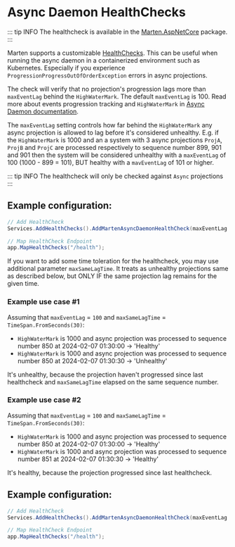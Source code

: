 # Async Daemon HealthChecks

::: tip INFO
The healthcheck is available in the [Marten.AspNetCore](https://www.nuget.org/packages/Marten.AspNetCore) package.
:::

Marten supports a customizable [HealthChecks](https://learn.microsoft.com/en-us/aspnet/core/host-and-deploy/health-checks?view=aspnetcore-7.0). 
This can be useful when running the async daemon in a containerized environment such as Kubernetes. 
Especially if you experience `ProgressionProgressOutOfOrderException` errors in async projections.

The check will verify that no projection's progression lags more than `maxEventLag` behind the `HighWaterMark`. 
The default `maxEventLag` is 100. Read more about events progression tracking and `HighWaterMark` in [Async Daemon documentation](/events/projections/async-daemon).

The `maxEventLag` setting controls how far behind the `HighWaterMark` any async projection is allowed to lag before it's considered unhealthy. 
E.g. if the `HighWaterMark` is 1000 and an a system with 3 async projections `ProjA`, `ProjB` and `ProjC` are processed respectively to sequence number 899, 901 and 901 then the system will be considered unhealthy with a `maxEventLag` of 100 (1000 - 899 = 101), BUT healthy with a `mavEventLag` of 101 or higher.

::: tip INFO
The healthcheck will only be checked against `Async` projections
:::

## Example configuration:

```cs
// Add HealthCheck
Services.AddHealthChecks().AddMartenAsyncDaemonHealthCheck(maxEventLag: 500);

// Map HealthCheck Endpoint
app.MapHealthChecks("/health");
```

If you want to add some time toleration for the healthcheck, you may use additional parameter `maxSameLagTime`.
It treats as unhealthy projections same as described below, but ONLY IF the same projection lag remains for the given time.

### Example use case #1 

Assuming that `maxEventLag` = `100` and `maxSameLagTime` = `TimeSpan.FromSeconds(30)`:

- `HighWaterMark` is 1000 and async projection was processed to sequence number 850 at 2024-02-07 01:30:00 -> 'Healthy' 
- `HighWaterMark` is 1000 and async projection was processed to sequence number 850 at 2024-02-07 01:30:30 -> 'Unhealthy' 

It's unhealthy, because the projection haven't progressed since last healthcheck and `maxSameLagTime` elapsed on the same sequence number.

### Example use case #2 

Assuming that `maxEventLag` = `100` and `maxSameLagTime` = `TimeSpan.FromSeconds(30)`:

- `HighWaterMark` is 1000 and async projection was processed to sequence number 850 at 2024-02-07 01:30:00 -> 'Healthy'
- `HighWaterMark` is 1000 and async projection was processed to sequence number 851 at 2024-02-07 01:30:30 -> 'Healthy'

It's healthy, because the projection progressed since last healthcheck.

## Example configuration:

```cs
// Add HealthCheck
Services.AddHealthChecks().AddMartenAsyncDaemonHealthCheck(maxEventLag: 500, maxSameLagTime: TimeSpan.FromSeconds(30));

// Map HealthCheck Endpoint
app.MapHealthChecks("/health");
```
